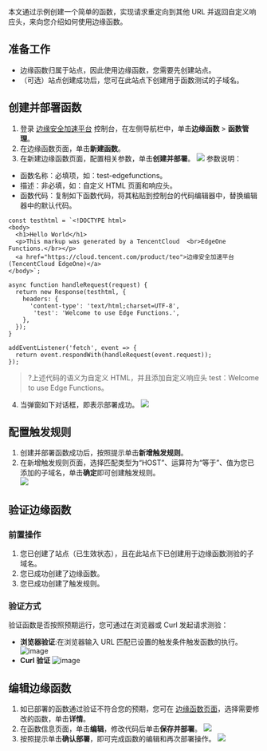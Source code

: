 本文通过示例创建一个简单的函数，实现请求重定向到其他 URL 并返回自定义响应头，来向您介绍如何使用边缘函数。

## 准备工作
- 边缘函数归属于站点，因此使用边缘函数，您需要先创建站点。
- （可选）站点创建成功后，您可在此站点下创建用于函数测试的子域名。

## 创建并部署函数
1. 登录 [边缘安全加速平台](https://console.cloud.tencent.com/edgeone) 控制台，在左侧导航栏中，单击**边缘函数** > **函数管理**。
2. 在边缘函数页面，单击**新建函数**。
3. 在新建边缘函数页面，配置相关参数，单击**创建并部署**。
![](https://qcloudimg.tencent-cloud.cn/raw/afc9a366d77e35bb8d2749bf8768b03f.png)
参数说明：
 - 函数名称：必填项，如：test-edgefunctions。
 - 描述：非必填，如：自定义 HTML 页面和响应头。
 - 函数代码：复制如下函数代码，将其粘贴到控制台的代码编辑器中，替换编辑器中的默认代码。
```
const testhtml = `<!DOCTYPE html>
<body>
  <h1>Hello World</h1>
  <p>This markup was generated by a TencentCloud  <br>EdgeOne Functions.</br></p>
  <a href="https://cloud.tencent.com/product/teo">边缘安全加速平台(TencentCloud EdgeOne)</a>
</body>`;

async function handleRequest(request) {
  return new Response(testhtml, {
    headers: {
      'content-type': 'text/html;charset=UTF-8',
       'test': 'Welcome to use Edge Functions.',
    },
  });
}

addEventListener('fetch', event => {
  return event.respondWith(handleRequest(event.request));
});
```
>?上述代码的语义为自定义 HTML，并且添加自定义响应头 test：Welcome to use Edge Functions。
4. 当弹窗如下对话框，即表示部署成功。
![](https://qcloudimg.tencent-cloud.cn/raw/c58b33c8e113ceb54401d89af0fb61d0.png)


## 配置触发规则
1. 创建并部署函数成功后，按照提示单击**新增触发规则**。
2. 在新增触发规则页面，选择匹配类型为“HOST”、运算符为“等于”、值为您已添加的子域名，单击**确定**即可创建触发规则。  
![](https://qcloudimg.tencent-cloud.cn/raw/2d9b7bececc78c140c2617f6fe877277.png)


## 验证边缘函数
### 前置操作
1. 您已创建了站点（已生效状态），且在此站点下已创建用于边缘函数测验的子域名。
2. 您已成功创建了边缘函数。
3. 您已成功创建了触发规则。

### 验证方式
验证函数是否按照预期运行，您可通过在浏览器或 Curl 发起请求测验：
- **浏览器验证**:在浏览器输入 URL 匹配已设置的触发条件触发函数的执行。
![image](https://user-images.githubusercontent.com/114125357/197462592-ef6ba67a-b415-40b4-bf8d-fceaa106fc83.png)  
- **Curl 验证**
![image](https://user-images.githubusercontent.com/114125357/197462669-f8b474d3-7cb7-4bb5-bc05-b6d779f02602.png)  

## 编辑边缘函数
1. 如已部署的函数通过验证不符合您的预期，您可在 [边缘函数页面](https://console.cloud.tencent.com/edgeone/edgefunctions)，选择需要修改的函数，单击**详情**。
2. 在函数信息页面，单击**编辑**，修改代码后单击**保存并部署**。
![](https://qcloudimg.tencent-cloud.cn/raw/680a7e88f4550fa9956e92b092f09225.png)
3. 按照提示单击**确认部署**，即可完成函数的编辑和再次部署操作。
![](https://qcloudimg.tencent-cloud.cn/raw/ea4e678cd8af24f0a92e512c09be282e.png)

